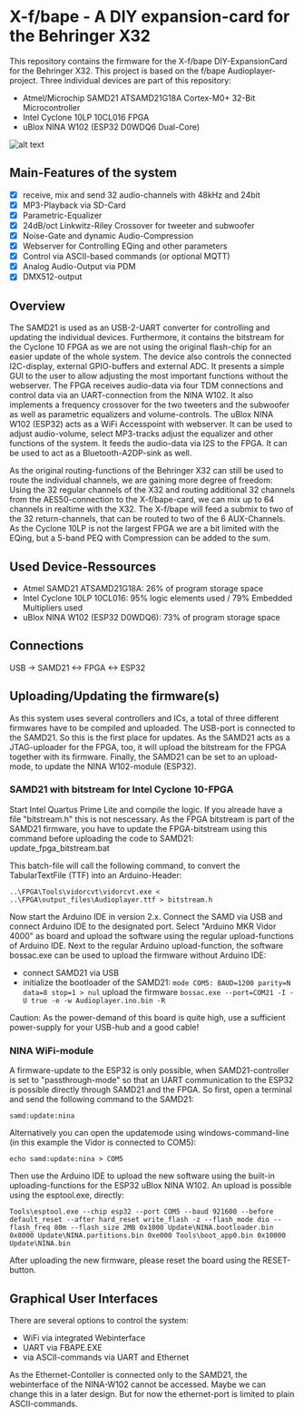 # X-f/bape - A DIY expansion-card for the Behringer X32
This repository contains the firmware for the X-f/bape DIY-ExpansionCard for the Behringer X32. This project
is based on the f/bape Audioplayer-project. Three individual devices are part of this repository:

* Atmel/Microchip SAMD21 ATSAMD21G18A Cortex-M0+ 32-Bit Microcontroller
* Intel Cyclone 10LP 10CL016 FPGA
* uBlox NINA W102 (ESP32 D0WDQ6 Dual-Core)

![alt text](Documentation/Images/System.jpg)

## Main-Features of the system
- [x] receive, mix and send 32 audio-channels with 48kHz and 24bit
- [x] MP3-Playback via SD-Card
- [x] Parametric-Equalizer
- [x] 24dB/oct Linkwitz-Riley Crossover for tweeter and subwoofer
- [x] Noise-Gate and dynamic Audio-Compression
- [x] Webserver for Controlling EQing and other parameters
- [x] Control via ASCII-based commands (or optional MQTT)
- [x] Analog Audio-Output via PDM
- [x] DMX512-output

## Overview
The SAMD21 is used as an USB-2-UART converter for controlling and updating the individual devices. Furthermore, it contains the bitstream for the Cyclone 10 FPGA as we are not using the original flash-chip for an easier update of the whole system. The device also controls the connected I2C-display, external GPIO-buffers and external ADC. It presents a simple GUI to the user to allow adjusting the most important functions without the webserver.
The FPGA receives audio-data via four TDM connections and control data via an UART-connection from the NINA W102. It also implements a frequency crossover for the two tweeters and the subwoofer as well as parametric equalizers and volume-controls.
The uBlox NINA W102 (ESP32) acts as a WiFi Accesspoint with webserver. It can be used to adjust audio-volume, select MP3-tracks adjust the equalizer and other functions of the system. It feeds the audio-data via I2S to the FPGA. It can be used to act as a Bluetooth-A2DP-sink as well.

As the original routing-functions of the Behringer X32 can still be used to route the individual channels, we are gaining more degree of freedom:
Using the 32 regular channels of the X32 and routing additional 32 channels from the AES50-connection to the X-f/bape-card, we can mix up to 64 channels in realtime with the X32. The X-f/bape will feed a submix to two of the 32 return-channels, that can be routed to two of the 6 AUX-Channels.
As the Cyclone 10LP is not the largest FPGA we are a bit limited with the EQing, but a 5-band PEQ with Compression can be added to the sum.

## Used Device-Ressources
* Atmel SAMD21 ATSAMD21G18A: 26% of program storage space
* Intel Cyclone 10LP 10CL016: 95% logic elements used / 79% Embedded Multipliers used
* uBlox NINA W102 (ESP32 D0WDQ6): 73% of program storage space

## Connections
USB -> SAMD21 <-> FPGA <-> ESP32

## Uploading/Updating the firmware(s)

As this system uses several controllers and ICs, a total of three different firmwares have to be compiled and uploaded. The USB-port is connected to the SAMD21. So this is the first place for updates. As the SAMD21 acts as a JTAG-uploader for the FPGA, too, it will upload the bitstream for the FPGA together with its firmware. Finally, the SAMD21 can be set to an upload-mode, to update the NINA W102-module (ESP32).

### SAMD21 with bitstream for Intel Cyclone 10-FPGA
Start Intel Quartus Prime Lite and compile the logic. If you alreade have a file "bitstream.h" this is not nescessary. As the FPGA bitstream is part of the SAMD21 firmware, you have to update the FPGA-bitstream using this command before uploading the code to SAMD21:
    update_fpga_bitstream.bat

This batch-file will call the following command, to convert the TabularTextFile (TTF) into an Arduino-Header:

    ..\FPGA\Tools\vidorcvt\vidorcvt.exe < ..\FPGA\output_files\Audioplayer.ttf > bitstream.h
	
Now start the Arduino IDE in version 2.x. Connect the SAMD via USB and connect Arduino IDE to the designated port. Select "Arduino MKR Vidor 4000" as board and upload the software using the regular upload-functions of Arduino IDE. Next to the regular Arduino upload-function, the software bossac.exe can be used to upload the firmware without Arduino IDE:

* connect SAMD21 via USB
* initialize the bootloader of the SAMD21:
`mode COM5: BAUD=1200 parity=N data=8 stop=1 > nul`
upload the firmware
`bossac.exe --port=COM21 -I -U true -e -w Audioplayer.ino.bin -R`

Caution: As the power-demand of this board is quite high, use a sufficient power-supply for your USB-hub and a good cable!

### NINA WiFi-module
A firmware-update to the ESP32 is only possible, when SAMD21-controller is set to "passthrough-mode" so that an UART communication to the ESP32 is possible directly through SAMD21 and the FPGA. So first, open a terminal and send the following command to the SAMD21:

    samd:update:nina
Alternatively you can open the updatemode using windows-command-line (in this example the Vidor is connected to COM5):

    echo samd:update:nina > COM5
Then use the Arduino IDE to upload the new software using the built-in uploading-functions for the ESP32 uBlox NINA W102. An upload is possible using the esptool.exe, directly:

    Tools\esptool.exe --chip esp32 --port COM5 --baud 921600 --before default_reset --after hard_reset write_flash -z --flash_mode dio --flash_freq 80m --flash_size 2MB 0x1000 Update\NINA.bootloader.bin 0x8000 Update\NINA.partitions.bin 0xe000 Tools\boot_app0.bin 0x10000 Update\NINA.bin
After uploading the new firmware, please reset the board using the RESET-button.


## Graphical User Interfaces

There are several options to control the system:
* WiFi via integrated Webinterface
* UART via FBAPE.EXE
* via ASCII-commands via UART and Ethernet

As the Ethernet-Contoller is connected only to the SAMD21, the webinterface of the NINA-W102 cannot be accessed. Maybe we can change this in a later design. But for now the ethernet-port is limited to plain ASCII-commands.